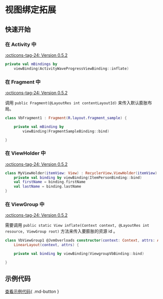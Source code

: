 # 视图绑定拓展

## 快速开始

### 在 Activity 中

[:octicons-tag-24: Version 0.5.2](https://ave.entropy2020.cn/version/VastTools/#052)

```kotlin
private val mBindings by 
    viewBinding(ActivityWaveProgressViewBinding::inflate)
```

### 在 Fragment 中

[:octicons-tag-24: Version 0.5.2](https://ave.entropy2020.cn/version/VastTools/#052)

调用 `public Fragment(@LayoutRes int contentLayoutId)` 来传入默认膨胀布局。

```kotlin
class VbFragment1 : Fragment(R.layout.fragment_sample) {

    private val mBinding by 
        viewBinding(FragmentSampleBinding::bind)

}
```

### 在 ViewHolder 中

[:octicons-tag-24: Version 0.5.2](https://ave.entropy2020.cn/version/VastTools/#052)

```kotlin
class MyViewHolder(itemView: View) : RecyclerView.ViewHolder(itemView) {
    private val binding by viewBinding(ItemPersonBinding::bind)
    val firstName = binding.firstName
    val lastName = binding.lastName
}
```

### 在 ViewGroup 中

[:octicons-tag-24: Version 0.5.2](https://ave.entropy2020.cn/version/VastTools/#052)

需要调用 `public static View inflate(Context context, @LayoutRes int resource, ViewGroup root)` 方法来传入要膨胀的资源 id 。

```kotlin
class VbViewGroup1 @JvmOverloads constructor(context: Context, attrs: AttributeSet? = null) :
    LinearLayout(context, attrs) {

    private val binding by viewBinding(ViewgroupVbBinding::bind)

}
```

## 示例代码

[查看示例代码](https://github.com/SakurajimaMaii/Android-Vast-Extension/tree/develop/app/src/main/kotlin/com/ave/vastgui/app/activity/vbdelegate){ .md-button }
